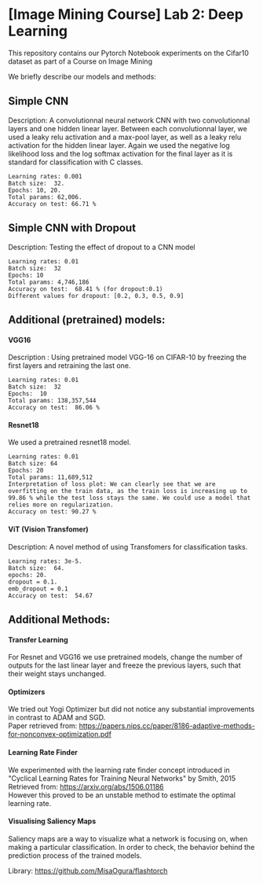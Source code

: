# [Image Mining Course] Lab 2: Deep Learning 

This repository contains our Pytorch Notebook experiments on the Cifar10 dataset as part of a Course on Image Mining 

We briefly describe our models and methods: 
## Simple CNN
Description: 
A convolutionnal neural network CNN with two convolutionnal layers and one hidden linear layer. Between each convolutionnal layer, we used a leaky relu activation and a max-pool layer, as well as a leaky relu activation for the hidden linear layer. Again we used the negative log likelihood loss and the log softmax activation for the final layer as it is standard for classification with C classes.

    Learning rates: 0.001
    Batch size:  32.
    Epochs: 10, 20.
    Total params: 62,006.  
    Accuracy on test: 66.71 %  

## Simple CNN with Dropout
Description: Testing the effect of dropout to a CNN model 

    Learning rates: 0.01
    Batch size:  32
    Epochs: 10
    Total params: 4,746,186
    Accuracy on test:  68.41 % (for dropout:0.1)
    Different values for dropout: [0.2, 0.3, 0.5, 0.9]

## Additional (pretrained) models:
#### VGG16 
Description : Using pretrained model VGG-16 on CIFAR-10 by freezing the first layers and retraining the last one.

    Learning rates: 0.01  
    Batch size:  32
    Epochs:  10
    Total params: 138,357,544  
    Accuracy on test:  86.06 %
    
#### Resnet18
We used a pretrained resnet18 model.   

    Learning rates: 0.01   
    Batch size: 64   
    Epochs: 20
    Total params: 11,689,512
    Interpretation of loss plot: We can clearly see that we are overfitting on the train data, as the train loss is increasing up to 99.86 % while the test loss stays the same. We could use a model that relies more on regularization.    
    Accuracy on test: 90.27 %  
#### ViT (Vision Transfomer) 
Description: A novel method of using Transfomers for classification tasks.

    Learning rates: 3e-5.
    Batch size:  64.
    epochs: 20.
    dropout = 0.1.
    emb_dropout = 0.1 
    Accuracy on test:  54.67

## Additional Methods: 

#### Transfer Learning 
For Resnet and VGG16 we use pretrained models, change the number of outputs for the last linear layer and freeze the previous layers, such that their weight stays unchanged. 

#### Optimizers 
We tried out Yogi Optimizer but did not notice any substantial improvements in contrast to ADAM and SGD.  
Paper retrieved from: 
https://papers.nips.cc/paper/8186-adaptive-methods-for-nonconvex-optimization.pdf

#### Learning Rate Finder 
We experimented with the learning rate finder concept introduced in "Cyclical Learning Rates for Training Neural Networks" by Smith, 2015 Retrieved from:   https://arxiv.org/abs/1506.01186   
However this proved to be an unstable method to estimate the optimal learning rate. 

#### Visualising Saliency Maps
Saliency maps are a way to visualize what a network is focusing on, when making a particular classification. In order to check, the behavior behind the prediction process of the trained models.

Library: https://github.com/MisaOgura/flashtorch
